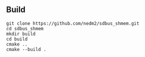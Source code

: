 ## Build

    git clone https://github.com/nedm2/sdbus_shmem.git
    cd sdbus_shmem
    mkdir build
    cd build
    cmake ..
    cmake --build .
